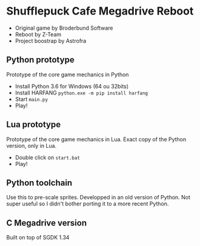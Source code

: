 # Shufflepuck Cafe Megadrive Reboot
* Original game by Broderbund Software
* Reboot by Z-Team
* Project boostrap by Astrofra

## Python prototype
Prototype of the core game mechanics in Python

* Install Python 3.6 for Windows (64 ou 32bits)
* Install HARFANG `python.exe -m pip install harfang`
* Start `main.py`
* Play!

## Lua prototype
Prototype of the core game mechanics in Lua. Exact copy of the Python version, only in Lua. 
 
* Double click on `start.bat`
* Play!

## Python toolchain
Use this to pre-scale sprites. Developped in an old version of Python. Not super useful so I didn't bother porting it to a more recent Python.

## C Megadrive version
Built on top of SGDK 1.34